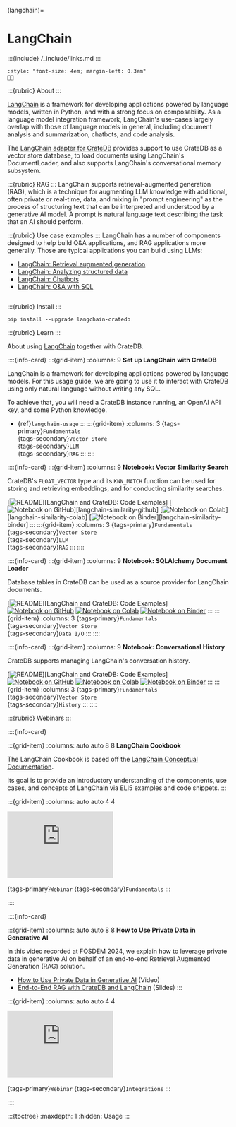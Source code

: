 (langchain)=

# LangChain

:::{include} /_include/links.md
:::

```{div} .float-right
:style: "font-size: 4em; margin-left: 0.3em"
🦜️🔗
```

:::{rubric} About
:::

[LangChain] is a framework for developing applications powered by language models,
written in Python, and with a strong focus on composability. As a language model
integration framework, LangChain's use-cases largely overlap with those of language
models in general, including document analysis and summarization, chatbots, and
code analysis.

The [LangChain adapter for CrateDB] provides support to use CrateDB as a vector store
database, to load documents using LangChain's DocumentLoader, and also supports
LangChain's conversational memory subsystem.

:::{rubric} RAG
:::
LangChain supports retrieval-augmented generation (RAG), which is a technique for
augmenting LLM knowledge with additional, often private or real-time, data, and mixing
in "prompt engineering" as the process of structuring text that can be interpreted and
understood by a generative AI model. A prompt is natural language text describing the
task that an AI should perform.

:::{rubric} Use case examples
:::
LangChain has a number of components designed to help build Q&A applications,
and RAG applications more generally. Those are typical applications you can
build using LLMs:

  - [LangChain: Retrieval augmented generation]
  - [LangChain: Analyzing structured data]
  - [LangChain: Chatbots]
  - [LangChain: Q&A with SQL]

```{div} .clearfix
```


:::{rubric} Install
:::

```shell
pip install --upgrade langchain-cratedb
```


:::{rubric} Learn
:::

About using [LangChain] together with CrateDB.


::::{info-card}
:::{grid-item}
:columns: 9
**Set up LangChain with CrateDB**

LangChain is a framework for developing applications powered by language models.
For this usage guide, we are going to use it to interact with CrateDB using only
natural language without writing any SQL.

To achieve that, you will need a CrateDB instance running, an OpenAI API key,
and some Python knowledge.

- {ref}`langchain-usage`
:::
:::{grid-item}
:columns: 3
{tags-primary}`Fundamentals` \
{tags-secondary}`Vector Store` \
{tags-secondary}`LLM` \
{tags-secondary}`RAG`
:::
::::


::::{info-card}
:::{grid-item}
:columns: 9
**Notebook: Vector Similarity Search**

CrateDB's `FLOAT_VECTOR` type and its `KNN_MATCH` function can be used
for storing and retrieving embeddings, and for conducting similarity
searches.

[![README](https://img.shields.io/badge/Open-README-darkblue?logo=GitHub)][LangChain and CrateDB: Code Examples]
[![Notebook on GitHub](https://img.shields.io/badge/Open%20on-GitHub-darkgreen?logo=GitHub)][langchain-similarity-github]
[![Notebook on Colab](https://img.shields.io/badge/Open%20on-Colab-blue?logo=Google%20Colab)][langchain-similarity-colab]
[![Notebook on Binder](https://img.shields.io/badge/Open%20on-Binder-lightblue?logo=binder)][langchain-similarity-binder]
:::
:::{grid-item}
:columns: 3
{tags-primary}`Fundamentals` \
{tags-secondary}`Vector Store` \
{tags-secondary}`LLM` \
{tags-secondary}`RAG`
:::
::::


::::{info-card}
:::{grid-item}
:columns: 9
**Notebook: SQLAlchemy Document Loader**

Database tables in CrateDB can be used as a source provider for
LangChain documents.

[![README](https://img.shields.io/badge/Open-README-darkblue?logo=GitHub)][LangChain and CrateDB: Code Examples]
[![Notebook on GitHub](https://img.shields.io/badge/Open%20on-GitHub-darkgreen?logo=GitHub)][langchain-document-loader-github]
[![Notebook on Colab](https://img.shields.io/badge/Open%20on-Colab-blue?logo=Google%20Colab)][langchain-document-loader-colab]
[![Notebook on Binder](https://img.shields.io/badge/Open%20on-Binder-lightblue?logo=binder)][langchain-document-loader-binder]
:::
:::{grid-item}
:columns: 3
{tags-primary}`Fundamentals` \
{tags-secondary}`Vector Store` \
{tags-secondary}`Data I/O`
:::
::::


::::{info-card}
:::{grid-item}
:columns: 9
**Notebook: Conversational History**

CrateDB supports managing LangChain's conversation history.

[![README](https://img.shields.io/badge/Open-README-darkblue?logo=GitHub)][LangChain and CrateDB: Code Examples]
[![Notebook on GitHub](https://img.shields.io/badge/Open%20on-GitHub-darkgreen?logo=GitHub)][langchain-conversational-history-github]
[![Notebook on Colab](https://img.shields.io/badge/Open%20on-Colab-blue?logo=Google%20Colab)][langchain-conversational-history-colab]
[![Notebook on Binder](https://img.shields.io/badge/Open%20on-Binder-lightblue?logo=binder)][langchain-conversational-history-binder]
:::
:::{grid-item}
:columns: 3
{tags-primary}`Fundamentals` \
{tags-secondary}`Vector Store` \
{tags-secondary}`History`
:::
::::


:::{rubric} Webinars
:::

::::{info-card}

:::{grid-item}
:columns: auto auto 8 8
**LangChain Cookbook**

The LangChain Cookbook is based off the [LangChain Conceptual Documentation].

Its goal is to provide an introductory understanding of the components,
use cases, and concepts of LangChain via ELI5 examples and code snippets.
:::

:::{grid-item}
:columns: auto auto 4 4

<iframe width="240" src="https://www.youtube-nocookie.com/embed/2xxziIWmaSA?list=PLqZXAkvF1bPNQER9mLmDbntNfSpzdDIU5" title="YouTube video player" frameborder="0" allow="accelerometer; autoplay; clipboard-write; encrypted-media; gyroscope; picture-in-picture; web-share" allowfullscreen></iframe>
&nbsp;

{tags-primary}`Webinar`
{tags-secondary}`Fundamentals`
:::

::::

::::{info-card}

:::{grid-item}
:columns: auto auto 8 8
**How to Use Private Data in Generative AI**

In this video recorded at FOSDEM 2024, we explain how to leverage private data
in generative AI on behalf of an end-to-end Retrieval Augmented Generation (RAG)
solution.

- [How to Use Private Data in Generative AI] (Video)
- [End-to-End RAG with CrateDB and LangChain] (Slides)
:::

:::{grid-item}
:columns: auto auto 4 4

<iframe width="240" src="https://www.youtube-nocookie.com/embed/icquKckM4o0?si=J0w5yG56Ld4fIXfm" title="YouTube video player" frameborder="0" allow="accelerometer; autoplay; clipboard-write; encrypted-media; gyroscope; picture-in-picture; web-share" allowfullscreen></iframe>
&nbsp;

{tags-primary}`Webinar`
{tags-secondary}`Integrations`
:::

::::


:::{toctree}
:maxdepth: 1
:hidden:
Usage <usage>
:::


[End-to-End RAG with CrateDB and LangChain]: https://speakerdeck.com/cratedb/how-to-use-private-data-in-generative-ai-end-to-end-solution-for-rag-with-cratedb-and-langchain
[How to set up LangChain with CrateDB]: https://community.cratedb.com/t/how-to-set-up-langchain-with-cratedb/1576
[How to Use Private Data in Generative AI]: https://youtu.be/icquKckM4o0?feature=shared
[LangChain]: https://python.langchain.com/
[LangChain: Analyzing structured data]: https://python.langchain.com/docs/how_to/#extraction
[LangChain: Chatbots]: https://python.langchain.com/docs/how_to/#chatbots
[LangChain: Q&A with SQL]: https://python.langchain.com/docs/how_to/#qa-over-sql--csv
[LangChain: Retrieval augmented generation]: https://python.langchain.com/docs/tutorials/sql_qa/
[LangChain adapter for CrateDB]: https://pypi.org/project/langchain-cratedb/
[LangChain Conceptual Documentation]: https://python.langchain.com/docs/introduction/
[langchain-conversational-history-binder]: https://mybinder.org/v2/gh/crate/cratedb-examples/main?labpath=topic%2Fmachine-learning%2Flangchain%2Fconversational_memory.ipynb
[langchain-conversational-history-colab]: https://colab.research.google.com/github/crate/cratedb-examples/blob/main/topic/machine-learning/langchain/conversational_memory.ipynb
[langchain-conversational-history-github]: https://github.com/crate/cratedb-examples/blob/main/topic/machine-learning/langchain/conversational_memory.ipynb
[langchain-document-loader-binder]: https://mybinder.org/v2/gh/crate/cratedb-examples/main?labpath=topic%2Fmachine-learning%2Flangchain%2Fdocument_loader.ipynb
[langchain-document-loader-colab]: https://colab.research.google.com/github/crate/cratedb-examples/blob/main/topic/machine-learning/langchain/document_loader.ipynb
[langchain-document-loader-github]: https://github.com/crate/cratedb-examples/blob/main/topic/machine-learning/langchain/document_loader.ipynb
